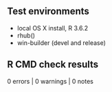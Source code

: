 ## Test environments
* local OS X install, R 3.6.2
* rhub()
* win-builder (devel and release)

## R CMD check results

0 errors | 0 warnings | 0 notes
